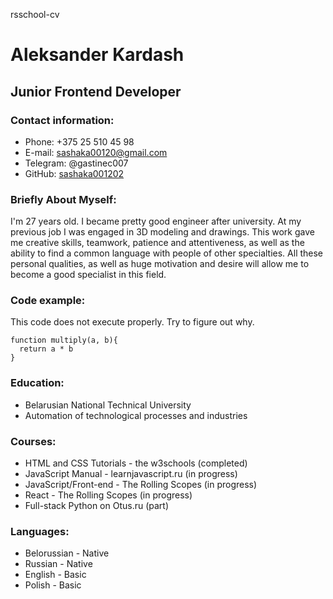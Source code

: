 rsschool-cv

# Aleksander Kardash

## Junior Frontend Developer

### Contact information:
* Phone: +375 25 510 45 98
* E-mail: sashaka00120@gmail.com
* Telegram: @gastinec007
* GitHub: [sashaka001202](https://github.com/sashaka001202 "github account")

### Briefly About Myself:
I'm 27 years old. I became pretty good engineer after university. At my previous job I was engaged in 3D modeling and drawings. ​This work gave me creative skills, teamwork, patience and attentiveness, as well as the ability to find a common language with people of other specialties.  All these personal qualities, as well as huge motivation and desire will allow me to become a good specialist in this field.

### Code example:
This code does not execute properly. Try to figure out why.

```
function multiply(a, b){
  return a * b
}
```

### Education:
* Belarusian National Technical University
* Automation of technological processes and industries

### Courses:
* HTML and CSS Tutorials -  the w3schools (completed)
* JavaScript Manual - learnjavascript.ru (in progress)
* JavaScript/Front-end - The Rolling Scopes (in progress)
* React - The Rolling Scopes (in progress)
* Full-stack Python on Otus.ru (part)

### Languages:
* Belorussian - Native
* Russian - Native
* English - Basic
* Polish - Basic